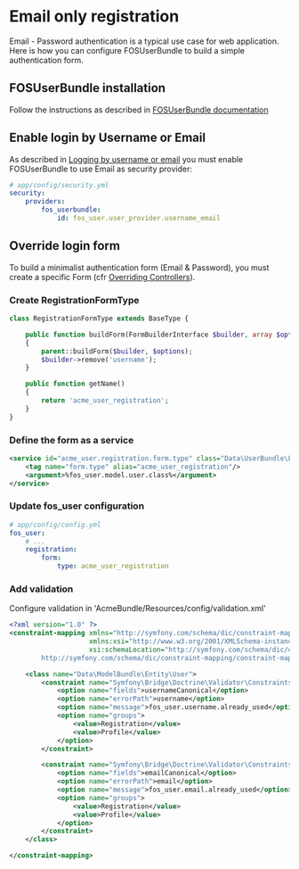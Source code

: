 Email only registration
=======================

Email - Password authentication is a typical use case for web application.
Here is how you can configure FOSUserBundle to build a simple authentication form.

## FOSUserBundle installation
Follow the instructions as described in [FOSUserBundle documentation](index.md)

## Enable login by Username or Email
As described in [Logging by username or email](logging_by_username_or_email.md)
you must enable FOSUserBundle to use Email as security provider:

```yaml
# app/config/security.yml
security:
    providers:
        fos_userbundle:
            id: fos_user.user_provider.username_email
```

## Override login form
To build a minimalist authentication form (Email & Password), you must create a
specific Form (cfr [Overriding Controllers](overriding_controllers.md)).

### Create RegistrationFormType
```php
class RegistrationFormType extends BaseType {

    public function buildForm(FormBuilderInterface $builder, array $options)
    {
        parent::buildForm($builder, $options);
        $builder->remove('username');
    }

    public function getName()
    {
        return 'acme_user_registration';
    }
}
```

### Define the form as a service
```xml
<service id="acme_user.registration.form.type" class="Data\UserBundle\Form\Type\RegistrationFormType">
    <tag name="form.type" alias="acme_user_registration"/>
    <argument>%fos_user.model.user.class%</argument>
</service>
```

### Update fos_user configuration
``` yaml
# app/config/config.yml
fos_user:
    # ...
    registration:
        form:
            type: acme_user_registration
```

### Add validation
Configure validation in 'AcmeBundle/Resources/config/validation.xml'
```xml
<?xml version="1.0" ?>
<constraint-mapping xmlns="http://symfony.com/schema/dic/constraint-mapping"
                    xmlns:xsi="http://www.w3.org/2001/XMLSchema-instance"
                    xsi:schemaLocation="http://symfony.com/schema/dic/constraint-mapping
        http://symfony.com/schema/dic/constraint-mapping/constraint-mapping-1.0.xsd">

    <class name="Data\ModelBundle\Entity\User">
        <constraint name="Symfony\Bridge\Doctrine\Validator\Constraints\UniqueEntity">
            <option name="fields">usernameCanonical</option>
            <option name="errorPath">username</option>
            <option name="message">fos_user.username.already_used</option>
            <option name="groups">
                <value>Registration</value>
                <value>Profile</value>
            </option>
        </constraint>

        <constraint name="Symfony\Bridge\Doctrine\Validator\Constraints\UniqueEntity">
            <option name="fields">emailCanonical</option>
            <option name="errorPath">email</option>
            <option name="message">fos_user.email.already_used</option>
            <option name="groups">
                <value>Registration</value>
                <value>Profile</value>
            </option>
        </constraint>
    </class>

</constraint-mapping>
```

